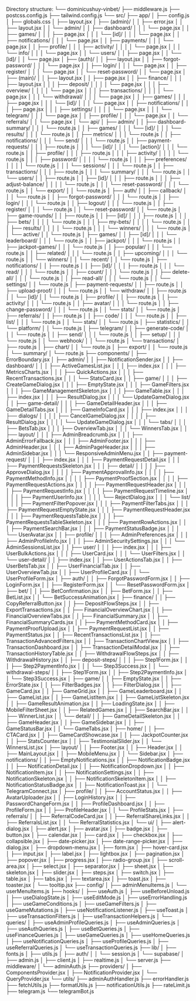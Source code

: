 Directory structure:
└── dominicushuy-vinbet/
    ├── middleware.js
    ├── postcss.config.js
    ├── tailwind.config.js
    └── src/
        ├── app/
        │   ├── config.js
        │   ├── globals.css
        │   ├── layout.jsx
        │   ├── (admin)/
        │   │   ├── error.jsx
        │   │   ├── layout.jsx
        │   │   └── admin/
        │   │       ├── dashboard/
        │   │       │   └── page.jsx
        │   │       ├── games/
        │   │       │   ├── page.jsx
        │   │       │   └── [id]/
        │   │       │       └── page.jsx
        │   │       ├── notifications/
        │   │       │   └── page.jsx
        │   │       ├── payments/
        │   │       │   └── page.jsx
        │   │       ├── profile/
        │   │       │   ├── activity/
        │   │       │   │   └── page.jsx
        │   │       │   └── info/
        │   │       │       └── page.jsx
        │   │       └── users/
        │   │           ├── page.jsx
        │   │           └── [id]/
        │   │               └── page.jsx
        │   ├── (auth)/
        │   │   ├── layout.jsx
        │   │   ├── forgot-password/
        │   │   │   └── page.jsx
        │   │   ├── login/
        │   │   │   └── page.jsx
        │   │   ├── register/
        │   │   │   └── page.jsx
        │   │   └── reset-password/
        │   │       └── page.jsx
        │   ├── (main)/
        │   │   ├── layout.jsx
        │   │   ├── page.jsx
        │   │   ├── finance/
        │   │   │   ├── layout.jsx
        │   │   │   ├── deposit/
        │   │   │   │   └── page.jsx
        │   │   │   ├── overview/
        │   │   │   │   └── page.jsx
        │   │   │   ├── transactions/
        │   │   │   │   └── page.jsx
        │   │   │   └── withdrawal/
        │   │   │       └── page.jsx
        │   │   ├── games/
        │   │   │   ├── page.jsx
        │   │   │   └── [id]/
        │   │   │       └── page.jsx
        │   │   ├── notifications/
        │   │   │   ├── page.jsx
        │   │   │   ├── settings/
        │   │   │   │   └── page.jsx
        │   │   │   └── telegram/
        │   │   │       └── page.jsx
        │   │   ├── profile/
        │   │   │   └── page.jsx
        │   │   └── referrals/
        │   │       └── page.jsx
        │   └── api/
        │       ├── admin/
        │       │   ├── dashboard-summary/
        │       │   │   └── route.js
        │       │   ├── games/
        │       │   │   └── [id]/
        │       │   │       └── results/
        │       │   │           └── route.js
        │       │   ├── metrics/
        │       │   │   └── route.js
        │       │   ├── notifications/
        │       │   │   └── send/
        │       │   │       └── route.js
        │       │   ├── payment-requests/
        │       │   │   ├── route.js
        │       │   │   └── [id]/
        │       │   │       └── [action]/
        │       │   │           └── route.js
        │       │   ├── profile/
        │       │   │   ├── route.js
        │       │   │   ├── activity/
        │       │   │   │   └── route.js
        │       │   │   ├── password/
        │       │   │   │   └── route.js
        │       │   │   ├── preferences/
        │       │   │   │   └── route.js
        │       │   │   └── sessions/
        │       │   │       └── route.js
        │       │   ├── transactions/
        │       │   │   ├── route.js
        │       │   │   └── summary/
        │       │   │       └── route.js
        │       │   └── users/
        │       │       ├── route.js
        │       │       ├── [id]/
        │       │       │   ├── route.js
        │       │       │   ├── adjust-balance/
        │       │       │   │   └── route.js
        │       │       │   └── reset-password/
        │       │       │       └── route.js
        │       │       └── export/
        │       │           └── route.js
        │       ├── auth/
        │       │   ├── callback/
        │       │   │   └── route.js
        │       │   ├── forgot-password/
        │       │   │   └── route.js
        │       │   ├── login/
        │       │   │   └── route.js
        │       │   ├── logout/
        │       │   │   └── route.js
        │       │   ├── register/
        │       │   │   └── route.js
        │       │   └── reset-password/
        │       │       └── route.js
        │       ├── game-rounds/
        │       │   ├── route.js
        │       │   ├── [id]/
        │       │   │   ├── route.js
        │       │   │   ├── bets/
        │       │   │   │   └── route.js
        │       │   │   ├── my-bets/
        │       │   │   │   └── route.js
        │       │   │   ├── results/
        │       │   │   │   └── route.js
        │       │   │   └── winners/
        │       │   │       └── route.js
        │       │   └── active/
        │       │       └── route.js
        │       ├── games/
        │       │   ├── [id]/
        │       │   │   └── leaderboard/
        │       │   │       └── route.js
        │       │   ├── jackpot/
        │       │   │   └── route.js
        │       │   ├── jackpot-games/
        │       │   │   └── route.js
        │       │   ├── popular/
        │       │   │   └── route.js
        │       │   ├── related/
        │       │   │   └── route.js
        │       │   ├── upcoming/
        │       │   │   └── route.js
        │       │   └── winners/
        │       │       └── recent/
        │       │           └── route.js
        │       ├── notifications/
        │       │   ├── route.js
        │       │   ├── [id]/
        │       │   │   ├── route.js
        │       │   │   └── read/
        │       │   │       └── route.js
        │       │   ├── count/
        │       │   │   └── route.js
        │       │   ├── delete-all/
        │       │   │   └── route.js
        │       │   ├── read-all/
        │       │   │   └── route.js
        │       │   └── settings/
        │       │       └── route.js
        │       ├── payment-requests/
        │       │   ├── route.js
        │       │   ├── upload-proof/
        │       │   │   └── route.js
        │       │   └── withdraw/
        │       │       ├── route.js
        │       │       └── [id]/
        │       │           └── route.js
        │       ├── profile/
        │       │   ├── route.js
        │       │   ├── activity/
        │       │   │   └── route.js
        │       │   ├── avatar/
        │       │   │   └── route.js
        │       │   ├── change-password/
        │       │   │   └── route.js
        │       │   └── stats/
        │       │       └── route.js
        │       ├── referrals/
        │       │   ├── route.js
        │       │   ├── code/
        │       │   │   └── route.js
        │       │   ├── list/
        │       │   │   └── route.js
        │       │   └── stats/
        │       │       └── route.js
        │       ├── statistics/
        │       │   └── platform/
        │       │       └── route.js
        │       ├── telegram/
        │       │   ├── generate-code/
        │       │   │   └── route.js
        │       │   ├── send/
        │       │   │   └── route.js
        │       │   ├── setup/
        │       │   │   └── route.js
        │       │   └── webhook/
        │       │       └── route.js
        │       └── transactions/
        │           ├── route.js
        │           ├── chart/
        │           │   └── route.js
        │           ├── export/
        │           │   └── route.js
        │           └── summary/
        │               └── route.js
        ├── components/
        │   ├── ErrorBoundary.jsx
        │   ├── admin/
        │   │   ├── NotificationSender.jsx
        │   │   ├── dashboard/
        │   │   │   ├── ActiveGamesList.jsx
        │   │   │   ├── index.jsx
        │   │   │   ├── MetricsCharts.jsx
        │   │   │   ├── QuickActions.jsx
        │   │   │   ├── RecentTransactions.jsx
        │   │   │   └── StatsCard.jsx
        │   │   ├── game/
        │   │   │   ├── CreateGameDialog.jsx
        │   │   │   ├── EmptyState.jsx
        │   │   │   ├── GameFilters.jsx
        │   │   │   ├── GameManagementSkeleton.jsx
        │   │   │   ├── GameTable.jsx
        │   │   │   ├── index.jsx
        │   │   │   ├── ResultDialog.jsx
        │   │   │   └── UpdateGameDialog.jsx
        │   │   ├── game-detail/
        │   │   │   ├── GameDetailHeader.jsx
        │   │   │   ├── GameDetailTabs.jsx
        │   │   │   ├── GameInfoCard.jsx
        │   │   │   ├── index.jsx
        │   │   │   ├── dialogs/
        │   │   │   │   ├── CancelGameDialog.jsx
        │   │   │   │   ├── ResultDialog.jsx
        │   │   │   │   └── UpdateGameDialog.jsx
        │   │   │   └── tabs/
        │   │   │       ├── BetsTab.jsx
        │   │   │       ├── OverviewTab.jsx
        │   │   │       └── WinnersTab.jsx
        │   │   ├── layout/
        │   │   │   ├── AdminBreadcrumb.jsx
        │   │   │   ├── AdminErrorFallback.jsx
        │   │   │   ├── AdminFooter.jsx
        │   │   │   ├── AdminHeader.jsx
        │   │   │   ├── AdminPageHeader.jsx
        │   │   │   ├── AdminSidebar.jsx
        │   │   │   └── ResponsiveAdminMenu.jsx
        │   │   ├── payment-request/
        │   │   │   ├── index.jsx
        │   │   │   ├── PaymentRequestDetail.jsx
        │   │   │   ├── PaymentRequestsSkeleton.jsx
        │   │   │   ├── detail/
        │   │   │   │   ├── ApproveDialog.jsx
        │   │   │   │   ├── PaymentApprovalInfo.jsx
        │   │   │   │   ├── PaymentMethodInfo.jsx
        │   │   │   │   ├── PaymentProofSection.jsx
        │   │   │   │   ├── PaymentRequestActions.jsx
        │   │   │   │   ├── PaymentRequestHeader.jsx
        │   │   │   │   ├── PaymentRequestInfo.jsx
        │   │   │   │   ├── PaymentRequestTimeline.jsx
        │   │   │   │   ├── PaymentUserInfo.jsx
        │   │   │   │   └── RejectDialog.jsx
        │   │   │   └── list/
        │   │   │       ├── PaymentFilterPopover.jsx
        │   │   │       ├── PaymentFilterTabs.jsx
        │   │   │       ├── PaymentRequestEmptyState.jsx
        │   │   │       ├── PaymentRequestHeader.jsx
        │   │   │       ├── PaymentRequestsTable.jsx
        │   │   │       ├── PaymentRequestsTableSkeleton.jsx
        │   │   │       ├── PaymentRowActions.jsx
        │   │   │       ├── PaymentSearchBar.jsx
        │   │   │       ├── PaymentStatusBadge.jsx
        │   │   │       └── UserAvatar.jsx
        │   │   ├── profile/
        │   │   │   ├── AdminPreferences.jsx
        │   │   │   ├── AdminProfileInfo.jsx
        │   │   │   ├── AdminSecuritySettings.jsx
        │   │   │   └── AdminSessionsList.jsx
        │   │   ├── user/
        │   │   │   ├── index.jsx
        │   │   │   ├── UserBulkActions.jsx
        │   │   │   ├── UserCard.jsx
        │   │   │   └── UserFilters.jsx
        │   │   └── user-detail/
        │   │       ├── index.jsx
        │   │       ├── UserActionsTab.jsx
        │   │       ├── UserBetsTab.jsx
        │   │       ├── UserFinancialTab.jsx
        │   │       ├── UserOverviewTab.jsx
        │   │       ├── UserProfileCard.jsx
        │   │       └── UserProfileForm.jsx
        │   ├── auth/
        │   │   ├── ForgotPasswordForm.jsx
        │   │   ├── LoginForm.jsx
        │   │   ├── RegisterForm.jsx
        │   │   └── ResetPasswordForm.jsx
        │   ├── bet/
        │   │   ├── BetConfirmation.jsx
        │   │   ├── BetForm.jsx
        │   │   ├── BetList.jsx
        │   │   └── BetSuccessAnimation.jsx
        │   ├── finance/
        │   │   ├── CopyReferralButton.jsx
        │   │   ├── DepositFlowSteps.jsx
        │   │   ├── ExportTransactions.jsx
        │   │   ├── FinancialOverviewChart.jsx
        │   │   ├── FinancialOverviewTabs.jsx
        │   │   ├── FinancialSummary.jsx
        │   │   ├── FinancialSummaryCards.jsx
        │   │   ├── PaymentMethodCard.jsx
        │   │   ├── PaymentProofUpload.jsx
        │   │   ├── PaymentRequestList.jsx
        │   │   ├── PaymentStatus.jsx
        │   │   ├── RecentTransactionsList.jsx
        │   │   ├── TransactionAdvancedFilters.jsx
        │   │   ├── TransactionChartView.jsx
        │   │   ├── TransactionDashboard.jsx
        │   │   ├── TransactionDetailModal.jsx
        │   │   ├── TransactionHistoryTable.jsx
        │   │   ├── WithdrawalFlowSteps.jsx
        │   │   ├── WithdrawalHistory.jsx
        │   │   ├── deposit-steps/
        │   │   │   ├── Step1Form.jsx
        │   │   │   ├── Step2PaymentInfo.jsx
        │   │   │   └── Step3Success.jsx
        │   │   └── withdrawal-steps/
        │   │       ├── Step1Form.jsx
        │   │       ├── Step2PaymentInfo.jsx
        │   │       └── Step3Success.jsx
        │   ├── game/
        │   │   ├── EmptyState.jsx
        │   │   ├── ErrorState.jsx
        │   │   ├── FilterBadges.jsx
        │   │   ├── FilterDialog.jsx
        │   │   ├── GameCard.jsx
        │   │   ├── GameGrid.jsx
        │   │   ├── GameLeaderboard.jsx
        │   │   ├── GameList.jsx
        │   │   ├── GameListItem.jsx
        │   │   ├── GameListSkeleton.jsx
        │   │   ├── GameResultAnimation.jsx
        │   │   ├── LoadingState.jsx
        │   │   ├── MobileFilterSheet.jsx
        │   │   ├── RelatedGames.jsx
        │   │   ├── SearchBar.jsx
        │   │   ├── WinnerList.jsx
        │   │   └── detail/
        │   │       ├── GameDetailSkeleton.jsx
        │   │       ├── GameHeader.jsx
        │   │       ├── GameSidebar.jsx
        │   │       ├── GameStatusBar.jsx
        │   │       └── GameTabs.jsx
        │   ├── home/
        │   │   ├── CTACard.jsx
        │   │   ├── GameCardShowcase.jsx
        │   │   ├── JackpotCounter.jsx
        │   │   ├── StatsCounter.jsx
        │   │   ├── TestimonialSlider.jsx
        │   │   └── WinnersList.jsx
        │   ├── layout/
        │   │   ├── Footer.jsx
        │   │   ├── Header.jsx
        │   │   ├── MainLayout.jsx
        │   │   ├── MobileMenu.jsx
        │   │   └── Sidebar.jsx
        │   ├── notifications/
        │   │   ├── EmptyNotifications.jsx
        │   │   ├── NotificationBadge.jsx
        │   │   ├── NotificationDetail.jsx
        │   │   ├── NotificationDropdown.jsx
        │   │   ├── NotificationItem.jsx
        │   │   ├── NotificationSettings.jsx
        │   │   ├── NotificationSkeleton.jsx
        │   │   ├── NotificationSkeletonItem.jsx
        │   │   ├── NotificationStatusBadge.jsx
        │   │   ├── NotificationToast.jsx
        │   │   └── TelegramConnect.jsx
        │   ├── profile/
        │   │   ├── AccountStatus.jsx
        │   │   ├── AvatarUploader.jsx
        │   │   ├── LoginHistory.jsx
        │   │   ├── PasswordChangeForm.jsx
        │   │   ├── ProfileDashboard.jsx
        │   │   ├── ProfileForm.jsx
        │   │   ├── ProfileHeader.jsx
        │   │   └── ProfileStats.jsx
        │   ├── referrals/
        │   │   ├── ReferralCodeCard.jsx
        │   │   ├── ReferralShareLinks.jsx
        │   │   ├── ReferralsList.jsx
        │   │   └── ReferralStatistics.jsx
        │   └── ui/
        │       ├── alert-dialog.jsx
        │       ├── alert.jsx
        │       ├── avatar.jsx
        │       ├── badge.jsx
        │       ├── button.jsx
        │       ├── calendar.jsx
        │       ├── card.jsx
        │       ├── checkbox.jsx
        │       ├── collapsible.jsx
        │       ├── date-picker.jsx
        │       ├── date-range-picker.jsx
        │       ├── dialog.jsx
        │       ├── dropdown-menu.jsx
        │       ├── form.jsx
        │       ├── hover-card.jsx
        │       ├── input.jsx
        │       ├── label.jsx
        │       ├── lightbox.jsx
        │       ├── pagination.jsx
        │       ├── popover.jsx
        │       ├── progress.jsx
        │       ├── radio-group.jsx
        │       ├── scroll-area.jsx
        │       ├── select.jsx
        │       ├── separator.jsx
        │       ├── sheet.jsx
        │       ├── skeleton.jsx
        │       ├── slider.jsx
        │       ├── steps.jsx
        │       ├── switch.jsx
        │       ├── table.jsx
        │       ├── tabs.jsx
        │       ├── textarea.jsx
        │       ├── toast.jsx
        │       ├── toaster.jsx
        │       └── tooltip.jsx
        ├── config/
        │   ├── adminMenuItems.js
        │   └── userMenuItems.js
        ├── hooks/
        │   ├── useAuth.js
        │   ├── useBeforeUnload.js
        │   ├── useDialogState.js
        │   ├── useEditMode.js
        │   ├── useErrorHandling.js
        │   ├── useGameConditions.js
        │   ├── useGameFilters.js
        │   ├── useGameMutations.js
        │   ├── useNotificationListener.js
        │   ├── useToast.js
        │   ├── useTransactionFilters.js
        │   ├── useTransactionHelpers.js
        │   └── queries/
        │       ├── useAdminProfileQueries.js
        │       ├── useAdminQueries.js
        │       ├── useAuthQueries.js
        │       ├── useBetQueries.js
        │       ├── useFinanceQueries.js
        │       ├── useGameQueries.js
        │       ├── useHomeQueries.js
        │       ├── useNotificationQueries.js
        │       ├── useProfileQueries.js
        │       ├── useReferralQueries.js
        │       └── useTransactionQueries.js
        ├── lib/
        │   ├── fonts.js
        │   ├── utils.js
        │   ├── auth/
        │   │   └── session.js
        │   └── supabase/
        │       ├── admin.js
        │       ├── client.js
        │       ├── realtime.js
        │       └── server.js
        ├── middleware/
        │   └── adminAuth.js
        ├── providers/
        │   ├── ComponentsProvider.jsx
        │   ├── NotificationProvider.jsx
        │   └── QueryProvider.jsx
        └── utils/
            ├── adminAuthHandler.js
            ├── errorHandler.js
            ├── fetchUtils.js
            ├── formatUtils.js
            ├── notificationUtils.js
            ├── rateLimit.js
            ├── telegram.js
            └── telegramBot.js
